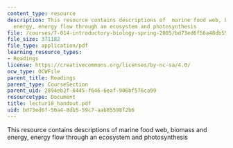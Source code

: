 ```yaml
---
content_type: resource
description: This resource contains descriptions of  marine food web, biomass and
  energy, energy flow through an ecosystem and photosynthesis
file: /courses/7-014-introductory-biology-spring-2005/bd73ed6f56a48db559c7aab85598f2b6_lectur18_handout.pdf
file_size: 371182
file_type: application/pdf
learning_resource_types:
- Readings
license: https://creativecommons.org/licenses/by-nc-sa/4.0/
ocw_type: OCWFile
parent_title: Readings
parent_type: CourseSection
parent_uid: 2894eb2f-6445-f646-6eaf-906bf576ca99
resourcetype: Document
title: lectur18_handout.pdf
uid: bd73ed6f-56a4-8db5-59c7-aab85598f2b6
---
```

This resource contains descriptions of  marine food web, biomass and energy, energy flow through an ecosystem and photosynthesis